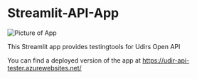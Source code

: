 # Streamlit-API-App

![Picture of App](https://github.com/enraarne/Streamlit-API-App/img/Skjermbilde_testapp.PNG?raw=true)

This Streamlit app provides testingtools for Udirs Open API

You can find a deployed version of the app at https://udir-api-tester.azurewebsites.net/
